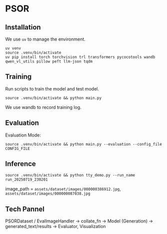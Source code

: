 # PSOR


## Installation
We use `uv` to manage the environment.

```shell
uv venv
source .venv/bin/activate
uv pip install torch torchvision trl transformers pycocotools wandb qwen_vl_utils pillow peft llm-json tqdm
```

## Training
Run scripts to train the model and test model.
```shell
source .venv/bin/activate && python main.py
```
We use wandb to record training log.


## Evaluation

Evaluation Mode:
```shell
source .venv/bin/activate && python main.py --evaluation --config_file CONFIG_FILE
```

## Inference
```shell
source .venv/bin/activate && python tty_demo.py --run_name run_20250719_230201
```
image_path = `assets/dataset/images/000000386912.jpg`, `assets/dataset/images/000000087038.jpg`
## Tech Pannel

PSORDataset / EvalImageHandler -> collate_fn -> Model (Generation) -> generated_text/results -> Evaluator, Visualization
